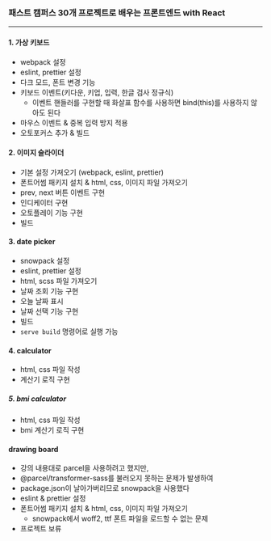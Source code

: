 ### 패스트 캠퍼스 30개 프로젝트로 배우는 프론트엔드 with React

---

#### 1. 가상 키보드

- webpack 설정
- eslint, prettier 설정
- 다크 모드, 폰트 변경 기능
- 키보드 이벤트(키다운, 키업, 입력, 한글 검사 정규식)
  - 이벤트 핸들러를 구현할 때 화살표 함수를 사용하면 bind(this)를 사용하지 않아도 된다
- 마우스 이벤트 & 중복 입력 방지 적용
- 오토포커스 추가 & 빌드

#### 2. 이미지 슬라이더

- 기본 설정 가져오기 (webpack, eslint, prettier)
- 폰트어썸 패키지 설치 & html, css, 이미지 파일 가져오기
- prev, next 버튼 이벤트 구현
- 인디케이터 구현
- 오토플레이 기능 구현
- 빌드

#### 3. date picker

- snowpack 설정
- eslint, prettier 설정
- html, scss 파일 가져오기
- 날짜 조회 기능 구현
- 오늘 날짜 표시
- 날짜 선택 기능 구현
- 빌드
- `serve build` 명령어로 실행 가능

#### 4. calculator

- html, css 파일 작성
- 계산기 로직 구현

##### 5. bmi calculator

- html, css 파일 작성
- bmi 계산기 로직 구현

#### drawing board

- 강의 내용대로 parcel을 사용하려고 했지만,
- @parcel/transformer-sass를 불러오지 못하는 문제가 발생하여
- package.json이 날아가버리므로 snowpack을 사용했다
- eslint & prettier 설정
- 폰트어썸 패키지 설치 & html, css, 이미지 파일 가져오기
  - snowpack에서 woff2, ttf 폰트 파일을 로드할 수 없는 문제
- 프로젝트 보류
